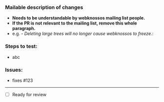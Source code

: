 ### Mailable description of changes
 - **Needs to be understandable by webknossos mailing list people.**
 - **If the PR is not relevant to the mailing list, remove this whole paragraph.**
 - e.g. *- Deleting large trees will no longer cause webknossos to freeze.*:

### Steps to test:
- abc

### Issues:
- fixes #123

------
- [ ] Ready for review
